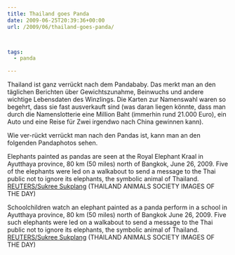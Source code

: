 ```yaml
---
title: Thailand goes Panda
date: 2009-06-25T20:39:36+00:00
url: /2009/06/thailand-goes-panda/



tags:
  - panda

---
```

Thailand ist ganz verrückt nach dem Pandababy. Das merkt man an den täglichen Berichten über Gewichtszunahme, Beinwuchs und andere wichtige Lebensdaten des Winzlings. Die Karten zur Namenswahl waren so begehrt, dass sie fast ausverkauft sind (was daran liegen könnte, dass man durch die Namenslotterie eine Million Baht (immerhin rund 21.000 Euro), ein Auto und eine Reise für Zwei irgendwo nach China gewinnen kann).

Wie ver-rückt verrückt man nach den Pandas ist, kann man an den folgenden Pandaphotos sehen.

<div class="flickr">
  <txp:thumbnail id="268" link="y" /></p>

  <p>
    Elephants painted as pandas are seen at the Royal Elephant Kraal in Ayutthaya province, 80 km (50 miles) north of Bangkok, June 26, 2009. Five of the elephants were led on a walkabout to send a message to the Thai public not to ignore its elephants, the symbolic animal of Thailand. <a href="http://www.daylife.com/photo/0dQebPMbAugP7?q=thailand+panda+elephant"><span class="caps">REUTERS</span>/Sukree Sukplang</a> (<span class="caps">THAILAND</span> <span class="caps">ANIMALS</span> <span class="caps">SOCIETY</span> <span class="caps">IMAGES</span> OF <span class="caps">THE</span> <span class="caps">DAY</span>)
  </p>
</div>

<div class="flickr">
  <txp:thumbnail id="267" link="y" /></p>

  <p>
    Schoolchildren watch an elephant painted as a panda perform in a school in Ayutthaya province, 80 km (50 miles) north of Bangkok June 26, 2009. Five such elephants were led on a walkabout to send a message to the Thai public not to ignore its elephants, the symbolic animal of Thailand. <a href="http://www.daylife.com/photo/0dQebPMbAugP7?q=thailand+panda+elephant"><span class="caps">REUTERS</span>/Sukree Sukplang</a> (<span class="caps">THAILAND</span> <span class="caps">ANIMALS</span> <span class="caps">SOCIETY</span> <span class="caps">IMAGES</span> OF <span class="caps">THE</span> <span class="caps">DAY</span>)
  </p>
</div>
